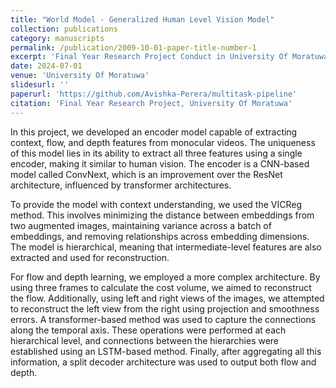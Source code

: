 ```yaml
---
title: "World Model - Generalized Human Level Vision Model"
collection: publications
category: manuscripts
permalink: /publication/2009-10-01-paper-title-number-1
excerpt: 'Final Year Research Project Conduct in University Of Moratuwa'
date: 2024-07-01
venue: 'University Of Moratuwa'
slidesurl: ''
paperurl: 'https://github.com/Avishka-Perera/multitask-pipeline'
citation: 'Final Year Research Project, University Of Moratuwa'
---
```



In this project, we developed an encoder model capable of extracting context, flow, and depth features from monocular videos. The uniqueness of this model lies in its ability to extract all three features using a single encoder, making it similar to human vision. The encoder is a CNN-based model called ConvNext, which is an improvement over the ResNet architecture, influenced by transformer architectures.

To provide the model with context understanding, we used the VICReg method. This involves minimizing the distance between embeddings from two augmented images, maintaining variance across a batch of embeddings, and removing relationships across embedding dimensions. The model is hierarchical, meaning that intermediate-level features are also extracted and used for reconstruction.

For flow and depth learning, we employed a more complex architecture. By using three frames to calculate the cost volume, we aimed to reconstruct the flow. Additionally, using left and right views of the images, we attempted to reconstruct the left view from the right using projection and smoothness errors. A transformer-based method was used to capture the connections along the temporal axis. These operations were performed at each hierarchical level, and connections between the hierarchies were established using an LSTM-based method. Finally, after aggregating all this information, a split decoder architecture was used to output both flow and depth.
